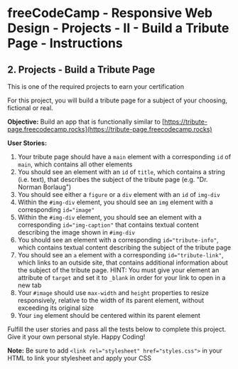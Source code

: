 # freeCodeCamp - Responsive Web Design - Projects - II - Build a Tribute Page - Instructions


## 2. Projects - Build a Tribute Page

This is one of the required projects to earn your certification

For this project, you will build a tribute page for a subject of your choosing, fictional or real.

**Objective:** Build an app that is functionally similar to [https://tribute-page.freecodecamp.rocks](https://tribute-page.freecodecamp.rocks)

**User Stories:**

  1.  Your tribute page should have a `main` element with a corresponding `id` of `main`, which contains all other elements
  2.  You should see an element with an `id` of `title`, which contains a string (i.e. text), that describes the subject of the tribute page (e.g. "Dr. Norman Borlaug")
  3.  You should see either a `figure` or a `div` element with an `id` of `img-div`
  4.  Within the `#img-div` element, you should see an `img` element with a corresponding `id="image"`
  5.  Within the `#img-div` element, you should see an element with a corresponding `id="img-caption"` that contains textual content describing the image shown in `#img-div`
  6.  You should see an element with a corresponding `id="tribute-info"`, which contains textual content describing the subject of the tribute page
  7.  You should see an `a` element with a corresponding `id="tribute-link"`, which links to an outside site, that contains additional information about the subject of the tribute page. HINT: You must give your element an attribute of `target` and set it to `_blank` in order for your link to open in a new tab
  8.  Your `#image` should use `max-width` and `height` properties to resize responsively, relative to the width of its parent element, without exceeding its original size
  9.  Your `img` element should be centered within its parent element

Fulfill the user stories and pass all the tests below to complete this project. Give it your own personal style. Happy Coding!

**Note:** Be sure to add `<link rel="stylesheet" href="styles.css">` in your HTML to link your stylesheet and apply your CSS
